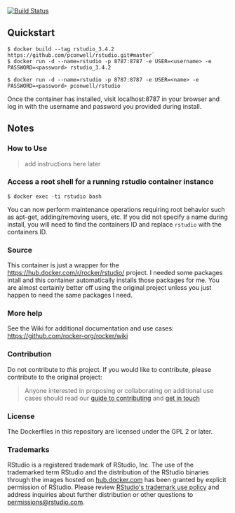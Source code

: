 [![Build Status](https://travis-ci.org/pconwell/rstudio.svg?branch=master)](https://travis-ci.org/pconwell/rstudio)

## Quickstart

>
```
$ docker build --tag rstudio_3.4.2 https://github.com/pconwell/rstudio.git#master`
$ docker run -d --name=rstudio -p 8787:8787 -e USER=<username> -e PASSWORD=<password> rstudio_3.4.2
```

`$ docker run -d --name=rstudio -p 8787:8787 -e USER=<name> -e PASSWORD=<password> pconwell/rstudio`

Once the container has installed, visit localhost:8787 in your browser and log in with the username and password you provided during install.

## Notes

### How to Use

> add instructions here later

### Access a root shell for a running rstudio container instance

`$ docker exec -ti rstudio bash`

You can now perform maintenance operations requiring root behavior such as apt-get, adding/removing users, etc. If you did not specify a name during install, you will need to find the containers ID and replace `rstudio` with the containers ID.

### Source
This container is just a wrapper for the https://hub.docker.com/r/rocker/rstudio/ project. I needed some packages intall and this container automatically installs those packages for me. You are almost certainly better off using the original project unless you just happen to need the same packages I need.

### More help

See the Wiki for additional documentation and use cases: https://github.com/rocker-org/rocker/wiki

### Contribution

Do not contribute to *this* project. If you would like to contribute, please contribute to the original project:

> Anyone interested in proposing or collaborating on additional use cases should read our [guide to contributing](https://github.com/rocker-org/rocker/wiki/How-to-contribute) and [get in touch](http://github.com/rocker-org/rocker/issues)

### License

The Dockerfiles in this repository are licensed under the GPL 2 or later.

### Trademarks

RStudio is a registered trademark of RStudio, Inc.  The use of the trademarked term RStudio and the distribution of the RStudio binaries through the images hosted on [hub.docker.com](https://registry.hub.docker.com/) has been granted by explicit permission of RStudio.  Please review [RStudio's trademark use policy](http://www.rstudio.com/about/trademark/) and address inquiries about further distribution or other questions to [permissions@rstudio.com](emailto:permissions@rstudio.com).

